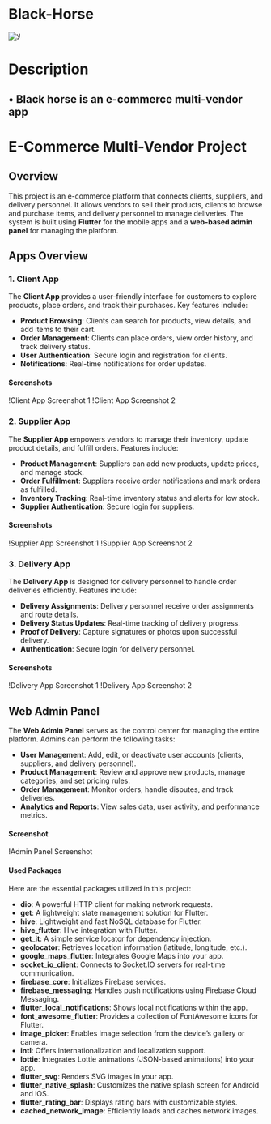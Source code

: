 # Black-Horse
![لا](https://github.com/Hegazy02/Black-Horse/assets/120028585/72dc1b4d-fae5-4514-95e2-011fdf9a08b8)
# Description 
##  • Black horse is an e-commerce multi-vendor app 
# E-Commerce Multi-Vendor Project

## Overview
This project is an e-commerce platform that connects clients, suppliers, and delivery personnel. It allows vendors to sell their products, clients to browse and purchase items, and delivery personnel to manage deliveries. The system is built using **Flutter** for the mobile apps and a **web-based admin panel** for managing the platform.

## Apps Overview

### 1. Client App
The **Client App** provides a user-friendly interface for customers to explore products, place orders, and track their purchases. Key features include:

- **Product Browsing**: Clients can search for products, view details, and add items to their cart.
- **Order Management**: Clients can place orders, view order history, and track delivery status.
- **User Authentication**: Secure login and registration for clients.
- **Notifications**: Real-time notifications for order updates.

#### Screenshots
!Client App Screenshot 1
!Client App Screenshot 2

### 2. Supplier App
The **Supplier App** empowers vendors to manage their inventory, update product details, and fulfill orders. Features include:

- **Product Management**: Suppliers can add new products, update prices, and manage stock.
- **Order Fulfillment**: Suppliers receive order notifications and mark orders as fulfilled.
- **Inventory Tracking**: Real-time inventory status and alerts for low stock.
- **Supplier Authentication**: Secure login for suppliers.

#### Screenshots
!Supplier App Screenshot 1
!Supplier App Screenshot 2

### 3. Delivery App
The **Delivery App** is designed for delivery personnel to handle order deliveries efficiently. Features include:

- **Delivery Assignments**: Delivery personnel receive order assignments and route details.
- **Delivery Status Updates**: Real-time tracking of delivery progress.
- **Proof of Delivery**: Capture signatures or photos upon successful delivery.
- **Authentication**: Secure login for delivery personnel.

#### Screenshots
!Delivery App Screenshot 1
!Delivery App Screenshot 2

## Web Admin Panel
The **Web Admin Panel** serves as the control center for managing the entire platform. Admins can perform the following tasks:

- **User Management**: Add, edit, or deactivate user accounts (clients, suppliers, and delivery personnel).
- **Product Management**: Review and approve new products, manage categories, and set pricing rules.
- **Order Management**: Monitor orders, handle disputes, and track deliveries.
- **Analytics and Reports**: View sales data, user activity, and performance metrics.

#### Screenshot
!Admin Panel Screenshot

#### Used Packages
Here are the essential packages utilized in this project:

- **dio**: A powerful HTTP client for making network requests.
- **get**: A lightweight state management solution for Flutter.
- **hive**: Lightweight and fast NoSQL database for Flutter.
- **hive_flutter**: Hive integration with Flutter.
- **get_it**: A simple service locator for dependency injection.
- **geolocator**: Retrieves location information (latitude, longitude, etc.).
- **google_maps_flutter**: Integrates Google Maps into your app.
- **socket_io_client**: Connects to Socket.IO servers for real-time communication.
- **firebase_core**: Initializes Firebase services.
- **firebase_messaging**: Handles push notifications using Firebase Cloud Messaging.
- **flutter_local_notifications**: Shows local notifications within the app.
- **font_awesome_flutter**: Provides a collection of FontAwesome icons for Flutter.
- **image_picker**: Enables image selection from the device’s gallery or camera.
- **intl**: Offers internationalization and localization support.
- **lottie**: Integrates Lottie animations (JSON-based animations) into your app.
- **flutter_svg**: Renders SVG images in your app.
- **flutter_native_splash**: Customizes the native splash screen for Android and iOS.
- **flutter_rating_bar**: Displays rating bars with customizable styles.
- **cached_network_image**: Efficiently loads and caches network images.



